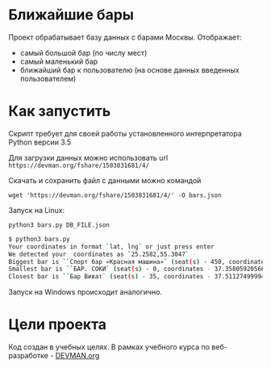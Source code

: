 # Ближайшие бары

Проект обрабатывает базу данных с барами Москвы.
Отображает:

- самый большой бар (по числу мест)
- самый маленький бар
- ближайший бар к пользователю (на основе данных введенных пользователем)

# Как запустить

Скрипт требует для своей работы установленного интерпретатора Python версии 3.5

Для загрузки данных можно использовать url `https://devman.org/fshare/1503831681/4/`

Скачать и сохранить файл с данными можно командой

`wget 'https://devman.org/fshare/1503831681/4/' -O bars.json`

Запуск на Linux:

`python3 bars.py DB_FILE.json`

```bash
$ python3 bars.py
Your coordinates in format `lat, lng` or just press enter
We detected your  coordinates as `25.2582,55.3047` -
Biggest bar is ``Спорт бар «Красная машина»` (seat(s) - 450, coordinates - 37.638228501070095,55.70111462948684)`
Smallest bar is ``БАР. СОКИ` (seat(s) - 0, coordinates - 37.35805920566864,55.84614475898795)`
Closest bar is ``Бар Виват` (seat(s) - 35, coordinates - 37.511274999942046,55.448750279822924)`
```

Запуск на Windows происходит аналогично.

# Цели проекта

Код создан в учебных целях. В рамках учебного курса по веб-разработке - [DEVMAN.org](https://devman.org)
